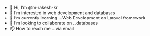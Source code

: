 - 👋 Hi, I’m @m-rakesh-kr
- 👀 I’m interested in web development and databases
- 🌱 I’m currently learning ...Web Development on Laravel framework
- 💞️ I’m looking to collaborate on ...databases
- 📫 How to reach me ...via email

<!---
m-rakesh-kr/m-rakesh-kr is a ✨ special ✨ repository because its `README.md` (this file) appears on your GitHub profile.
You can click the Preview link to take a look at your changes.
--->
